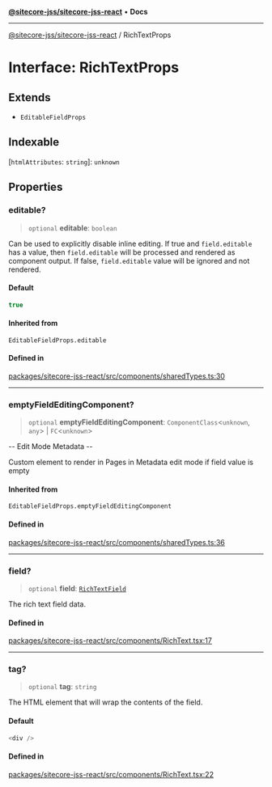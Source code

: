 [**@sitecore-jss/sitecore-jss-react**](../README.md) • **Docs**

***

[@sitecore-jss/sitecore-jss-react](../README.md) / RichTextProps

# Interface: RichTextProps

## Extends

- `EditableFieldProps`

## Indexable

 \[`htmlAttributes`: `string`\]: `unknown`

## Properties

### editable?

> `optional` **editable**: `boolean`

Can be used to explicitly disable inline editing.
If true and `field.editable` has a value, then `field.editable` will be processed and rendered as component output. If false, `field.editable` value will be ignored and not rendered.

#### Default

```ts
true
```

#### Inherited from

`EditableFieldProps.editable`

#### Defined in

[packages/sitecore-jss-react/src/components/sharedTypes.ts:30](https://github.com/Sitecore/jss/blob/d913ed54238504581de52043eb1a0198f8a99bdf/packages/sitecore-jss-react/src/components/sharedTypes.ts#L30)

***

### emptyFieldEditingComponent?

> `optional` **emptyFieldEditingComponent**: `ComponentClass`\<`unknown`, `any`\> \| `FC`\<`unknown`\>

-- Edit Mode Metadata --

Custom element to render in Pages in Metadata edit mode if field value is empty

#### Inherited from

`EditableFieldProps.emptyFieldEditingComponent`

#### Defined in

[packages/sitecore-jss-react/src/components/sharedTypes.ts:36](https://github.com/Sitecore/jss/blob/d913ed54238504581de52043eb1a0198f8a99bdf/packages/sitecore-jss-react/src/components/sharedTypes.ts#L36)

***

### field?

> `optional` **field**: [`RichTextField`](RichTextField.md)

The rich text field data.

#### Defined in

[packages/sitecore-jss-react/src/components/RichText.tsx:17](https://github.com/Sitecore/jss/blob/d913ed54238504581de52043eb1a0198f8a99bdf/packages/sitecore-jss-react/src/components/RichText.tsx#L17)

***

### tag?

> `optional` **tag**: `string`

The HTML element that will wrap the contents of the field.

#### Default

```ts
<div />
```

#### Defined in

[packages/sitecore-jss-react/src/components/RichText.tsx:22](https://github.com/Sitecore/jss/blob/d913ed54238504581de52043eb1a0198f8a99bdf/packages/sitecore-jss-react/src/components/RichText.tsx#L22)
